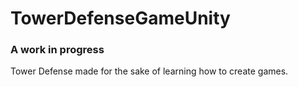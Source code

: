 # TowerDefenseGameUnity
### A work in progress
Tower Defense made for the sake of learning how to create games.
